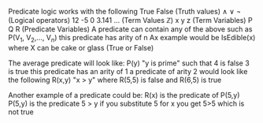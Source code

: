 Predicate logic works with the following
	True False (Truth values)
	∧  ∨ ¬ (Logical operators)
	12 -5 0 3.141 ... (Term Values ℤ)
	x y z  (Term Variables)
	P Q R (Predicate Variables)
A predicate can contain any of the above 
	such as P(V$_1$, V$_2$,..., V$_n$) this predicate has arity of n
	Ax example would be IsEdible(x) where X can be cake or glass (True or False)

The average predicate will look like:
	P(y) "y is prime" such that 
		4 is false 
		3 is true 
	this predicate has an arity of 1 
	a predicate of arity 2 would look like the following
	R(x,y) "x > y" where R(5,5) is false and R(6,5) is true

Another example of a predicate could be:
	R(x) is the predicate of P(5,y)
	P(5,y) is the predicate 5 > y
	if you substitute 5 for x you get 5>5 which is not true